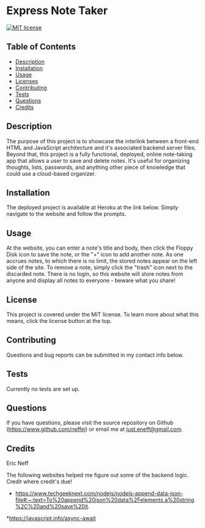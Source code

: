# Express Note Taker

  [![MIT license](https://img.shields.io/badge/License-MIT-blue.svg)](https://www.mit.edu/~amini/LICENSE.md)
  ## Table of Contents
  * [Description](#description)
  * [Installation](#installation)
  * [Usage](#usage)
  * [Licenses](#licenses)
  * [Contributing](#contributing)
  * [Tests](#tests)
  * [Questions](#questions)
  * [Credits](#credits)
  
  ## Description
  The purpose of this project is to showcase the interlink between a front-end HTML and JavaScript architecture and it's associated backend server files.  Beyond that, this project is a fully functional, deployed, online note-taking app that allows a user to save and delete notes.  It's useful for organizing thoughts, lists, passwords, and anything other piece of knowledge that could use a cloud-based organizer.  

  ## Installation
  The deployed project is available at Heroku at the link below. Simply navigate to the website and follow the prompts.

  ## Usage
  At the website, you can enter a note's title and body, then click the Floppy Disk icon to save the note, or the "+" icon to add another note.  As one accrues notes, to which there is no limit, the stored notes appear on the left side of the site. To remove a note, simply click the "trash" icon next to the discarded note.  There is no login, so this website will store notes from anyone and display all notes to everyone - beware what you share!

  ## License 
 This project is covered under the MIT license. To learn more about what this means, click the license button at the top. 

  ## Contributing
  Questions and bug reports can be submitted in my contact info below.

  ## Tests
  Currently no tests are set up.

  ## Questions 
 If you have questions, please visit the source repository on Github (https://www.github.com/neffej) or email me at just.eneff@gmail.com.
  
  ## Credits
  Eric Neff

The following websites helped me figure out some of the backend logic. Credit where credit's due!

  * https://www.techgeeknext.com/nodejs/nodejs-append-data-json-file#:~:text=To%20append%20json%20data%2Felements,a%20string%2C%20and%20save%20it.

*https://javascript.info/async-await

  